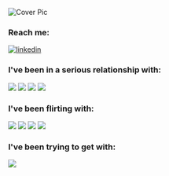 ![Cover Pic](https://github.com/alexandrapricop/alexandrapricop/assets/49493413/231f4c89-19fc-40da-b48d-b07e964235b9)

<h3> Reach me: </h3>
<a href="https://www.linkedin.com/in/alexandrag-pricop/" target="_blank">  
  <img src="https://img.shields.io/badge/LinkedIn-0077B5?style=for-the-badge&logo=linkedin&logoColor=white" alt="linkedin" />
</a>

<h3> I've been in a serious relationship with: </h3>
<p>
<img src="https://img.shields.io/badge/React-20232A?style=for-the-badge&logo=react&logoColor=61DAFB" src="react" />
<img src="https://img.shields.io/badge/JavaScript-323330?style=for-the-badge&logo=javascript&logoColor=F7DF1E" src="js" />
<img src="https://img.shields.io/badge/Redux-593D88?style=for-the-badge&logo=redux&logoColor=white" src="redux" />
<img src="https://img.shields.io/badge/TypeScript-007ACC?style=for-the-badge&logo=typescript&logoColor=white" src="typescript" />
</p>

<h3> I've been flirting with: </h3>
<p>
<img src="https://img.shields.io/badge/Node%20js-339933?style=for-the-badge&logo=nodedotjs&logoColor=white" src="nodejs" />
<img src="https://img.shields.io/badge/MongoDB-4EA94B?style=for-the-badge&logo=mongodb&logoColor=white" src="mongodb" />
<img src="https://img.shields.io/badge/GraphQl-E10098?style=for-the-badge&logo=graphql&logoColor=white" src="graphql" />
<img src="https://img.shields.io/badge/next%20js-000000?style=for-the-badge&logo=nextdotjs&logoColor=white" src="nextjs" />
</p>

<h3> I've been trying to get with: </h3>
<p>
<img src="https://img.shields.io/badge/Python-FFD43B?style=for-the-badge&logo=python&logoColor=blue" src="python" />
</p>
